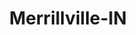 ---
title: Merrillville-IN
slug: merrillville-in
f_state:
- cms/state/indiana.md
f_locations:
- cms/payday-loan/advance-america-1720.md
- cms/payday-loan/advance-america-1741.md
- cms/payday-loan/advance-america-3186.md
- cms/payday-loan/cash-in-a-flash-7639.md
- cms/payday-loan/cashland-iml-9405.md
- cms/payday-loan/check-into-cash-11826.md
- cms/payday-loan/check-into-cash-11873.md
- cms/payday-loan/check-into-cash-11874.md
- cms/payday-loan/currency-exchange-15584.md
updated-on: '2024-05-30T13:41:28.615Z'
created-on: '2024-05-30T13:41:28.615Z'
published-on: '2024-05-30T13:54:32.469Z'
f_city: Merrillville
layout: '[city].html'
tags: city
---